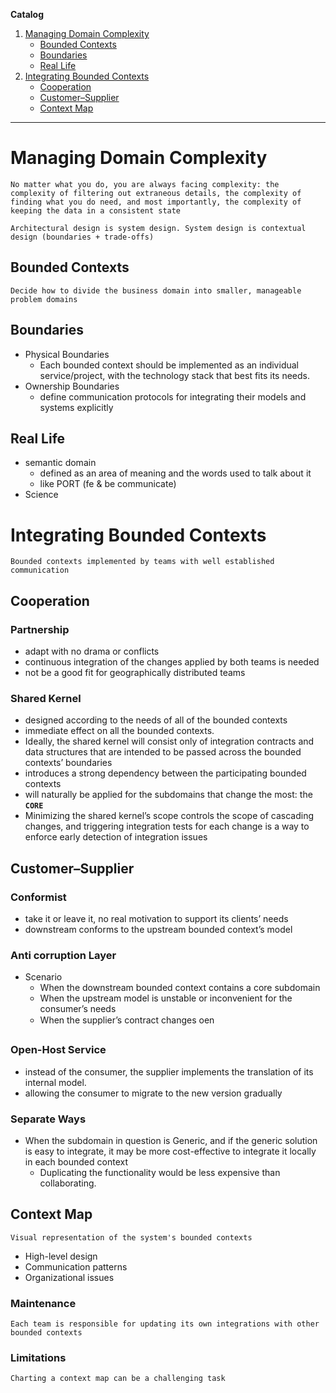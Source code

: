 **Catalog**

1. [Managing Domain Complexity](#managing-domain-complexity)
    - [Bounded Contexts](#bounded-contexts)
    - [Boundaries](#boundaries)
    - [Real Life](#real-life)
2. [Integrating Bounded Contexts](#integrating-bounded-contexts)
    - [Cooperation](#cooperation)
    - [Customer–Supplier](#customersupplier)
    - [Context Map](#context-map)

---

# Managing Domain Complexity

`No matter what you do, you are always facing complexity: the complexity of filtering out extraneous details, the complexity of finding what you do need, and most importantly, the complexity of keeping the data in a consistent state`

`Architectural design is system design. System design is contextual design (boundaries + trade-offs)`

## Bounded Contexts

`Decide how to divide the business domain into smaller, manageable problem domains`

## Boundaries

- Physical Boundaries
    -  Each bounded context should be implemented as an individual service/project, with the technology stack that best fits its needs.
- Ownership Boundaries
    - define communication protocols for integrating their models and systems explicitly

## Real Life 

- semantic domain
    -  defined as an area of meaning and the words used to talk about it 
    - like PORT (fe & be communicate)
- Science

# Integrating Bounded Contexts

`Bounded contexts implemented by teams with well established communication`

## Cooperation

### Partnership

- adapt with no drama or conflicts
- continuous integration of the changes applied by both teams is needed
- not be a good fit for geographically distributed teams

### Shared Kernel

- designed according to the needs of all of the bounded contexts
- immediate effect on all the bounded contexts.
- Ideally, the shared kernel will consist only of integration contracts and data structures that are intended to be passed across the bounded contexts’ boundaries
- introduces a strong dependency between the participating bounded contexts
- will naturally be applied for the subdomains that change the most: the **`CORE`**
- Minimizing the shared kernel’s scope controls the scope of cascading changes, and triggering integration tests for each change is a way to enforce early detection of integration issues

## Customer–Supplier

### Conformist 

- take it or leave it, no real motivation to support its clients’ needs 
- downstream conforms to the upstream bounded context’s model

### Anti corruption Layer

- Scenario
    - When the downstream bounded context contains a core subdomain
    - When the upstream model is unstable or inconvenient for the consumer’s needs
    - When the supplier’s contract changes oen

### Open-Host Service

- instead of the consumer, the supplier implements the translation of its internal model.
- allowing the consumer to migrate to the new version gradually

### Separate Ways

-  When the subdomain in question is Generic, and if the generic solution is easy to integrate, it may be more cost-effective to integrate it locally in each bounded context
    - Duplicating the functionality would be less expensive than
collaborating.

## Context Map

`Visual representation of the system's bounded contexts`

- High-level design
- Communication patterns
- Organizational issues

### Maintenance

`Each team is responsible for updating its own integrations with other bounded contexts`

### Limitations

`Charting a context map can be a challenging task`
